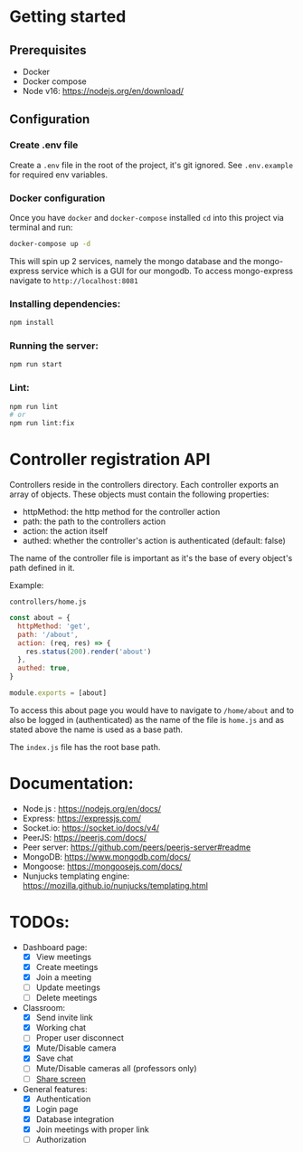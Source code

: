# Getting started

## Prerequisites

- Docker
- Docker compose
- Node v16: https://nodejs.org/en/download/

## Configuration

### Create .env file

Create a `.env` file in the root of the project, it's git ignored. See `.env.example` for required env variables.

### Docker configuration

Once you have `docker` and `docker-compose` installed `cd` into this project via terminal and run:

```bash
docker-compose up -d
```

This will spin up 2 services, namely the mongo database and the mongo-express service which is a GUI for our mongodb. To access mongo-express navigate to `http://localhost:8081`

### Installing dependencies:

```bash
npm install
```

### Running the server:

```bash
npm run start
```

### Lint:

```bash
npm run lint
# or
npm run lint:fix
```

# Controller registration API

Controllers reside in the controllers directory. Each controller exports an array of objects. These objects must contain the following properties:

- httpMethod: the http method for the controller action
- path: the path to the controllers action
- action: the action itself
- authed: whether the controller's action is authenticated (default: false)

The name of the controller file is important as it's the base of every object's path defined in it.

Example:

`controllers/home.js`

```javascript
const about = {
  httpMethod: 'get',
  path: '/about',
  action: (req, res) => {
    res.status(200).render('about')
  },
  authed: true,
}

module.exports = [about]
```

To access this about page you would have to navigate to `/home/about` and to also be logged in (authenticated) as the name of the file is `home.js` and as stated above the name is used as a base path.

The `index.js` file has the root base path.

# Documentation:

- Node.js : https://nodejs.org/en/docs/
- Express: https://expressjs.com/
- Socket.io: https://socket.io/docs/v4/
- PeerJS: https://peerjs.com/docs/
- Peer server: https://github.com/peers/peerjs-server#readme
- MongoDB: https://www.mongodb.com/docs/
- Mongoose: https://mongoosejs.com/docs/
- Nunjucks templating engine: https://mozilla.github.io/nunjucks/templating.html

# TODOs:

- Dashboard page:
  - [x] View meetings
  - [x] Create meetings
  - [x] Join a meeting
  - [ ] Update meetings
  - [ ] Delete meetings
- Classroom:
  - [x] Send invite link
  - [x] Working chat
  - [ ] Proper user disconnect
  - [X] Mute/Disable camera
  - [X] Save chat
  - [ ] Mute/Disable cameras all (professors only)
  - [ ] [Share screen](https://developer.mozilla.org/en-US/docs/Web/API/Screen_Capture_API/Using_Screen_Capture)
- General features:
  - [x] Authentication
  - [x] Login page
  - [x] Database integration
  - [x] Join meetings with proper link
  - [ ] Authorization
